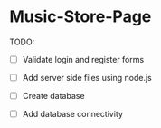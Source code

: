 # Music-Store-Page

TODO:

- [ ] Validate login and register forms
- [ ] Add server side files using node.js
- [ ] Create database
- [ ] Add database connectivity
 